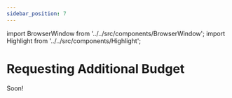 ```yaml
---
sidebar_position: 7
---
```


import BrowserWindow from '../../src/components/BrowserWindow';
import Highlight from '../../src/components/Highlight';

# Requesting Additional Budget

Soon!
